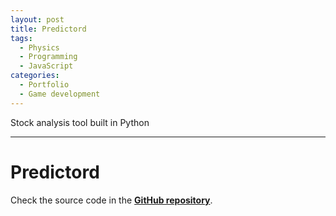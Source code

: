 ```yaml
---
layout: post
title: Predictord
tags:
  - Physics
  - Programming
  - JavaScript
categories:
  - Portfolio
  - Game development
---
```


Stock analysis tool built in Python

---

# Predictord
Check the source code in the [**GitHub repository**](https://github.com/eduardomessias/predictord).

[](https://raw.githubusercontent.com/eduardomessias/predictord/main/snapshots/snapshot.png)
